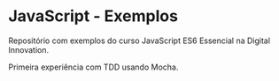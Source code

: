 # JavaScript - Exemplos
Repositório com exemplos do curso JavaScript ES6 Essencial na Digital Innovation.

Primeira experiência com TDD usando Mocha.
